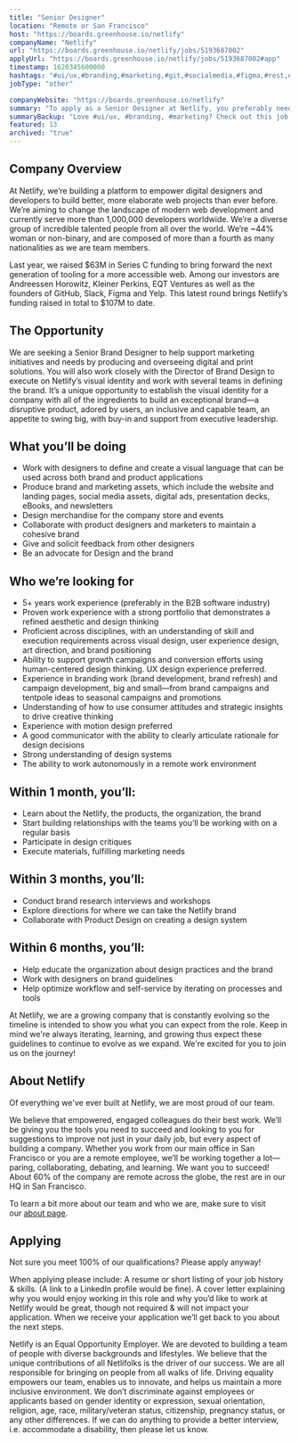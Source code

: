 ```yaml
---
title: "Senior Designer"
location: "Remote or San Francisco"
host: "https://boards.greenhouse.io/netlify"
companyName: "Netlify"
url: "https://boards.greenhouse.io/netlify/jobs/5193687002"
applyUrl: "https://boards.greenhouse.io/netlify/jobs/5193687002#app"
timestamp: 1620345600000
hashtags: "#ui/ux,#branding,#marketing,#git,#socialmedia,#figma,#rest,#optimization"
jobType: "other"

companyWebsite: "https://boards.greenhouse.io/netlify"
summary: "To apply as a Senior Designer at Netlify, you preferably need to have proven work experience with a strong portfolio that demonstrates a refined aesthetic and design thinking."
summaryBackup: "Love #ui/ux, #branding, #marketing? Check out this job post!"
featured: 13
archived: "true"
---
```


## Company Overview

At Netlify, we’re building a platform to empower digital designers and developers to build better, more elaborate web projects than ever before. We’re aiming to change the landscape of modern web development and currently serve more than 1,000,000 developers worldwide. We’re a diverse group of incredible talented people from all over the world. We’re ~44% woman or non-binary, and are composed of more than a fourth as many nationalities as we are team members.

Last year, we raised $63M in Series C funding to bring forward the next generation of tooling for a more accessible web. Among our investors are Andreessen Horowitz, Kleiner Perkins, EQT Ventures as well as the founders of GitHub, Slack, Figma and Yelp. This latest round brings Netlify’s funding raised in total to $107M to date.

## The Opportunity

We are seeking a Senior Brand Designer to help support marketing initiatives and needs by producing and overseeing digital and print solutions. You will also work closely with the Director of Brand Design to execute on Netlify’s visual identity and work with several teams in defining the brand. It’s a unique opportunity to establish the visual identity for a company with all of the ingredients to build an exceptional brand—a disruptive product, adored by users, an inclusive and capable team, an appetite to swing big, with buy-in and support from executive leadership.

## What you’ll be doing

*   Work with designers to define and create a visual language that can be used across both brand and product applications
*   Produce brand and marketing assets, which include the website and landing pages, social media assets, digital ads, presentation decks, eBooks, and newsletters
*   Design merchandise for the company store and events
*   Collaborate with product designers and marketers to maintain a cohesive brand
*   Give and solicit feedback from other designers 
*   Be an advocate for Design and the brand

## Who we’re looking for

*   5+ years work experience (preferably in the B2B software industry)
*   Proven work experience with a strong portfolio that demonstrates a refined aesthetic and design thinking
*   Proficient across disciplines, with an understanding of skill and execution requirements across visual design, user experience design, art direction, and brand positioning
*   Ability to support growth campaigns and conversion efforts using human-centered design thinking. UX design experience preferred.
*   Experience in branding work (brand development, brand refresh) and campaign development, big and small—from brand campaigns and tentpole ideas to seasonal campaigns and promotions
*   Understanding of how to use consumer attitudes and strategic insights to drive creative thinking
*   Experience with motion design preferred
*   A good communicator with the ability to clearly articulate rationale for design decisions
*   Strong understanding of design systems
*   The ability to work autonomously in a remote work environment

## Within 1 month, you’ll:

*   Learn about the Netlify, the products, the organization, the brand
*   Start building relationships with the teams you’ll be working with on a regular basis
*   Participate in design critiques
*   Execute materials, fulfilling marketing needs

## Within 3 months, you’ll:

*   Conduct brand research interviews and workshops
*   Explore directions for where we can take the Netlify brand
*   Collaborate with Product Design on creating a design system

## Within 6 months, you’ll:

*   Help educate the organization about design practices and the brand
*   Work with designers on brand guidelines
*   Help optimize workflow and self-service by iterating on processes and tools

At Netlify, we are a growing company that is constantly evolving so the timeline is intended to show you what you can expect from the role. Keep in mind we're always iterating, learning, and growing thus expect these guidelines to continue to evolve as we expand. We're excited for you to join us on the journey!

## About Netlify

Of everything we've ever built at Netlify, we are most proud of our team.

We believe that empowered, engaged colleagues do their best work. We’ll be giving you the tools you need to succeed and looking to you for suggestions to improve not just in your daily job, but every aspect of building a company. Whether you work from our main office in San Francisco or you are a remote employee, we’ll be working together a lot—paring, collaborating, debating, and learning. We want you to succeed! About 60% of the company are remote across the globe, the rest are in our HQ in San Francisco.

To learn a bit more about our team and who we are, make sure to visit our [about page](http://netlify.com/about).

## Applying

Not sure you meet 100% of our qualifications? Please apply anyway!

When applying please include: A resume or short listing of your job history & skills. (A link to a LinkedIn profile would be fine). A cover letter explaining why you would enjoy working in this role and why you’d like to work at Netlify would be great, though not required & will not impact your application. When we receive your application we’ll get back to you about the next steps.

Netlify is an Equal Opportunity Employer. We are devoted to building a team of people with diverse backgrounds and lifestyles. We believe that the unique contributions of all Netlifolks is the driver of our success. We are all responsible for bringing on people from all walks of life. Driving equality empowers our team, enables us to innovate, and helps us maintain a more inclusive environment. We don’t discriminate against employees or applicants based on gender identity or expression, sexual orientation, religion, age, race, military/veteran status, citizenship, pregnancy status, or any other differences. If we can do anything to provide a better interview, i.e. accommodate a disability, then please let us know.
